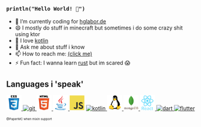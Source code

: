 

### `println("Hello World! 👋")` 

- 🔭 I’m currently coding for [hglabor.de](https://github.com/HGLabor)
- 😄 I mostly do stuff in minecraft but sometimes i do some crazy shit using ktor
- 💜 I love [kotlin](https://kotlinlang.org)
- 💬 Ask me about stuff i know
- 📫 How to reach me: [(click me)](http://de.spongepedia.org/images/MrwasgehtdasanFuehrerschein.jpg)
- ⚡ Fun fact: I wanna learn [rust](https://www.rust-lang.org/) but im scared 😱


## Languages i 'speak'
<p align="left"> </a> <a href="https://www.w3schools.com/css/" target="_blank"> <img src="https://raw.githubusercontent.com/devicons/devicon/master/icons/css3/css3-original-wordmark.svg" alt="css3" width="40" height="40"/> </a> <a href="https://git-scm.com/" target="_blank"> <img src="https://www.vectorlogo.zone/logos/git-scm/git-scm-icon.svg" alt="git" width="40" height="40"/> </a> <a href="https://www.w3.org/html/" target="_blank"> <img src="https://raw.githubusercontent.com/devicons/devicon/master/icons/html5/html5-original-wordmark.svg" alt="html5" width="40" height="40"/> </a> <a href="https://www.java.com" target="_blank"> <img src="https://raw.githubusercontent.com/devicons/devicon/master/icons/java/java-original.svg" alt="java" width="40" height="40"/> </a> <a href="https://developer.mozilla.org/en-US/docs/Web/JavaScript" target="_blank"> <img src="https://raw.githubusercontent.com/devicons/devicon/master/icons/javascript/javascript-original.svg" alt="javascript" width="40" height="40"/></a> <a href="https://kotlinlang.org" target="_blank"> <img src="https://www.vectorlogo.zone/logos/kotlinlang/kotlinlang-icon.svg" alt="kotlin" width="40" height="40"/> </a> <a href="https://www.linux.org/" target="_blank"> <img src="https://raw.githubusercontent.com/devicons/devicon/master/icons/linux/linux-original.svg" alt="linux" width="40" height="40"/> </a> <a href="https://www.mongodb.com/" target="_blank"> <img src="https://raw.githubusercontent.com/devicons/devicon/master/icons/mongodb/mongodb-original-wordmark.svg" alt="mongodb" width="40" height="40"/> </a> <a href="https://reactjs.org/" target="_blank"> <img src="https://raw.githubusercontent.com/devicons/devicon/master/icons/react/react-original-wordmark.svg" alt="react" width="40" height="40"/> </a> <a href="https://dart.dev/" target="_blank"> <img src="https://upload.wikimedia.org/wikipedia/commons/thumb/a/a4/Dart-logo-wordmark.svg/1280px-Dart-logo-wordmark.svg.png" alt="dart" width="120" height="40"/> </a> <a href="https://flutter.dev/" target="_blank"> <img src="https://upload.wikimedia.org/wikipedia/commons/1/17/Google-flutter-logo.png" alt="flutter" width="120" height="40"/> </a></p>

<sub><sup><sup>@PaperMC when mixin support</sup></sup></sub>
